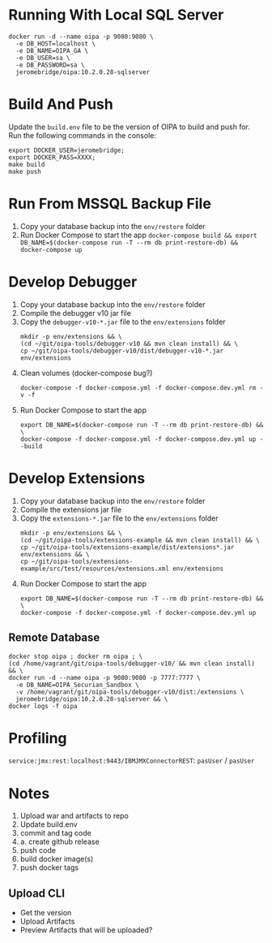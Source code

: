 # Running With Local SQL Server
```shell
docker run -d --name oipa -p 9080:9080 \
  -e DB_HOST=localhost \
  -e DB_NAME=OIPA_GA \
  -e DB_USER=sa \
  -e DB_PASSWORD=sa \
  jeromebridge/oipa:10.2.0.28-sqlserver
```

# Build And Push

Update the `build.env` file to be the version of OIPA to build and push for. Run the following commands in the console:

```shell
export DOCKER_USER=jeromebridge;
export DOCKER_PASS=XXXX;
make build
make push
```

# Run From MSSQL Backup File
1. Copy your database backup into the `env/restore` folder
2. Run Docker Compose to start the app `docker-compose build && export DB_NAME=$(docker-compose run -T --rm db print-restore-db) && docker-compose up`

# Develop Debugger
1. Copy your database backup into the `env/restore` folder
2. Compile the debugger v10 jar file
3. Copy the `debugger-v10-*.jar` file to the `env/extensions` folder 
    ```
    mkdir -p env/extensions && \
    (cd ~/git/oipa-tools/debugger-v10 && mvn clean install) && \
    cp ~/git/oipa-tools/debugger-v10/dist/debugger-v10-*.jar env/extensions
    ```
4. Clean volumes (docker-compose bug?)
    ```
    docker-compose -f docker-compose.yml -f docker-compose.dev.yml rm -v -f
    ```
5. Run Docker Compose to start the app
    ```
    export DB_NAME=$(docker-compose run -T --rm db print-restore-db) && \
    docker-compose -f docker-compose.yml -f docker-compose.dev.yml up --build
    ```

# Develop Extensions
1. Copy your database backup into the `env/restore` folder
2. Compile the extensions jar file
3. Copy the `extensions-*.jar` file to the `env/extensions` folder
    ```
    mkdir -p env/extensions && \
    (cd ~/git/oipa-tools/extensions-example && mvn clean install) && \
    cp ~/git/oipa-tools/extensions-example/dist/extensions*.jar env/extensions && \
    cp ~/git/oipa-tools/extensions-example/src/test/resources/extensions.xml env/extensions
    
    ```
4. Run Docker Compose to start the app 
    ```
    export DB_NAME=$(docker-compose run -T --rm db print-restore-db) && \
    docker-compose -f docker-compose.yml -f docker-compose.dev.yml up
    ```

## Remote Database
```shell
docker stop oipa ; docker rm oipa ; \
(cd /home/vagrant/git/oipa-tools/debugger-v10/ && mvn clean install) && \
docker run -d --name oipa -p 9080:9080 -p 7777:7777 \
  -e DB_NAME=OIPA_Securian_Sandbox \
  -v /home/vagrant/git/oipa-tools/debugger-v10/dist:/extensions \
  jeromebridge/oipa:10.2.0.28-sqlserver && \
docker logs -f oipa
```

# Profiling
`service:jmx:rest:localhost:9443/IBMJMXConnectorREST`: `pasUser` / `pasUser`

# Notes

1. Upload war and artifacts to repo
2. Update build.env
3. commit and tag code
3.   a. create github release
4. push code
5. build docker image(s)
6. push docker tags

## Upload CLI
* Get the version
* Upload Artifacts
* Preview Artifacts that will be uploaded?
